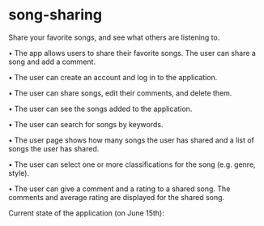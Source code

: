 # song-sharing
Share your favorite songs, and see what others are listening to.


• The app allows users to share their favorite songs. The user can share a song and add a comment.

• The user can create an account and log in to the application.

• The user can share songs, edit their comments, and delete them.

• The user can see the songs added to the application.

• The user can search for songs by keywords.

• The user page shows how many songs the user has shared and a list of songs the user has shared.

• The user can select one or more classifications for the song (e.g. genre, style).

• The user can give a comment and a rating to a shared song. The comments and average rating are displayed for the shared song. 

Current state of the application (on June 15th):

